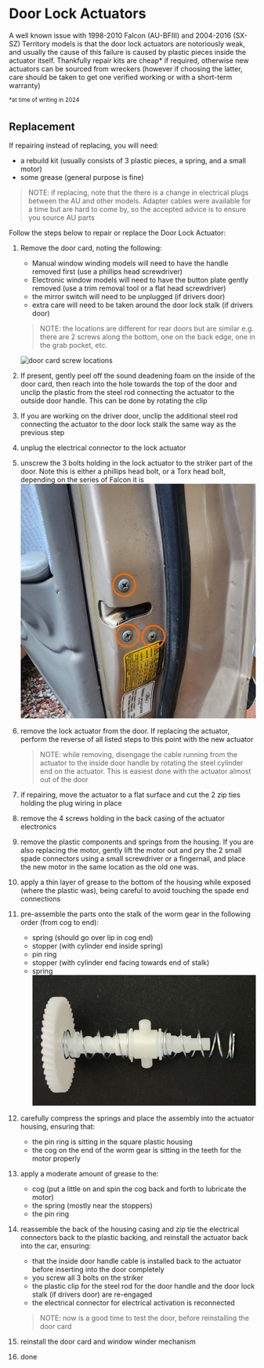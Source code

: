 # Door Lock Actuators

A well known issue with 1998-2010 Falcon (AU-BFIII) and 2004-2016 (SX-SZ) Territory models is that the door lock actuators are notoriously weak, and usually the cause of this failure is caused by plastic pieces inside the actuator itself. Thankfully repair kits are cheap* if required, otherwise new actuators can be sourced from wreckers (however if choosing the latter, care should be taken to get one verified working or with a short-term warranty)

<sup>*at time of writing in 2024</sup>

## Replacement
If repairing instead of replacing, you will need:
- a rebuild kit (usually consists of 3 plastic pieces, a spring, and a small motor)
- some grease (general purpose is fine)

> NOTE: if replacing, note that the there is a change in electrical plugs between the AU and other models. Adapter cables were available for a time but are hard to come by, so the accepted advice is to ensure you source AU parts

Follow the steps below to repair or replace the Door Lock Actuator:

1. Remove the door card, noting the following:
    - Manual window winding models will need to have the handle removed first (use a phillips head screwdriver)
    - Electronic window models will need to have the button plate gently removed (use a trim removal tool or a flat head screwdriver)
    - the mirror switch will need to be unplugged (if drivers door)
    - extra care will need to be taken around the door lock stalk (if drivers door)
    > NOTE: the locations are different for rear doors but are similar e.g. there are 2 screws along the bottom, one on the back edge, one in the grab pocket, etc.

    ![door card screw locations](../../Common/door-card-screws.jpg)
1. If present, gently peel off the sound deadening foam on the inside of the door card, then reach into the hole towards the top of the door and unclip the plastic from the steel rod connecting the actuator to the outside door handle. This can be done by rotating the clip
    <!--TODO add a photo of the clip in here-->
1. If you are working on the driver door, unclip the additional steel rod connecting the actuator to the door lock stalk the same way as the previous step
    <!--TODO add a photo of the additional clip location-->
1. unplug the electrical connector to the lock actuator
    <!--TODO add a photo-->
1. unscrew the 3 bolts holding in the lock actuator to the striker part of the door. Note this is either a phillips head bolt, or a Torx head bolt, depending on the series of Falcon it is
    ![striker bolts](./striker-screws.jpg)
1. remove the lock actuator from the door. If replacing the actuator, perform the reverse of all listed steps to this point with the new actuator
    > NOTE: while removing, disengage the cable running from the actuator to the inside door handle by rotating the steel cylinder end on the actuator. This is easiest done with the actuator almost out of the door
    <!--TODO add a photo of the actuator cable-->
1. if repairing, move the actuator to a flat surface and cut the 2 zip ties holding the plug wiring in place
    <!--TODO add a photo-->
1. remove the 4 screws holding in the back casing of the actuator electronics
    <!--TODO add a photo-->
1. remove the plastic components and springs from the housing. If you are also replacing the motor, gently lift the motor out and pry the 2 small spade connectors using a small screwdriver or a fingernail, and place the new motor in the same location as the old one was.
    <!--TODO add photo of plastic to remove AND the motor wiring-->
1. apply a thin layer of grease to the bottom of the housing while exposed (where the plastic was), being careful to avoid touching the spade end connections
    <!--TODO add a photo-->
1. pre-assemble the parts onto the stalk of the worm gear in the following order (from cog to end):
    - spring (should go over lip in cog end)
    - stopper (with cylinder end inside spring)
    - pin ring
    - stopper (with cylinder end facing towards end of stalk)
    - spring
    ![rough pre-assembly of actuator](./actuator-assembly.jpg)
1. carefully compress the springs and place the assembly into the actuator housing, ensuring that:
    - the pin ring is sitting in the square plastic housing
    - the cog on the end of the worm gear is sitting in the teeth for the motor properly
    <!--TODO add a photo-->
1. apply a moderate amount of grease to the:
    - cog (put a little on and spin the cog back and forth to lubricate the motor)
    - the spring (mostly near the stoppers)
    - the pin ring
1. reassemble the back of the housing casing and zip tie the electrical connectors back to the plastic backing, and reinstall the actuator back into the car, ensuring:
    - that the inside door handle cable is installed back to the actuator before inserting into the door completely
    - you screw all 3 bolts on the striker
    - the plastic clip for the steel rod for the door handle and the door lock stalk (if drivers door) are re-engaged
    - the electrical connector for electrical activation is reconnected
    > NOTE: now is a good time to test the door, before reinstalling the door card
1. reinstall the door card and window winder mechanism
1. done